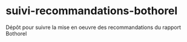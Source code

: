 # suivi-recommandations-bothorel
Dépôt pour suivre la mise en oeuvre des recommandations du rapport Bothorel
